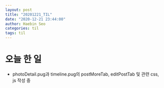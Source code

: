 ```yaml
---
layout: post
title: "20201221_TIL"
date: "2020-12-21 23:44:00"
author: Haebin Seo
categories: til
tags: til
---
```

# 오늘 한 일
- photoDetail.pug과 timeline.pug의 postMoreTab, editPostTab 및 관련 css, js 작성 중
